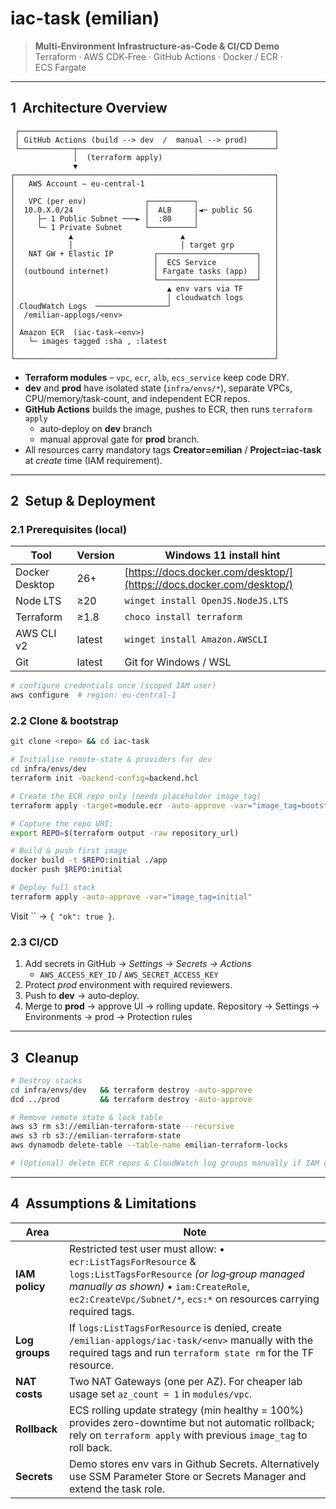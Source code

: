 # iac-task (emilian)

> **Multi‑Environment Infrastructure‑as‑Code & CI/CD Demo**\
> Terraform · AWS CDK‑Free · GitHub Actions · Docker / ECR · ECS Fargate

---

## 1  Architecture Overview

```
 ┌─────────────────────────────────────────────────────────┐
 │ GitHub Actions (build ‑‑> dev  /  manual ‑‑> prod)      │
 └────────────┬────────────────────────────────────────────┘
              │  (terraform apply)
              ▼
┌──────────────────────────────────────────────────────────┐
│   AWS Account – eu‑central‑1                             │
│                                                          │
│   VPC (per env)             ┌──────────┐                 │
│  10.0.X.0/24                │  ALB     │◄─ public SG     │
│     ├─ 1 Public Subnet ───► │  :80     │                 │
│     └─ 1 Private Subnet     └──────────┘                 │
│            ▲                        ▲                    │
│            │                        │ target grp         │
│   NAT GW + Elastic IP         ┌──────────────────────┐   │
│                               │  ECS Service         │   │
│  (outbound internet)          │ Fargate tasks (app)  │   │
│                               └──────────────────────┘   │
│                                  ▲ env vars via TF       │
│                                  │ cloudwatch logs       │
│ CloudWatch Logs  ────────────────┘                       │
│  /emilian‑applogs/<env>                                  │
│                                                          │
│ Amazon ECR  (iac-task‑<env>)                             │
│   └─ images tagged :sha , :latest                        │
│                                                          │
└──────────────────────────────────────────────────────────┘
```

- **Terraform modules** – `vpc`, `ecr`, `alb`, `ecs_service` keep code DRY.
- **dev** and **prod** have isolated state (`infra/envs/*`), separate VPCs, CPU/memory/task‑count, and independent ECR repos.
- **GitHub Actions** builds the image, pushes to ECR, then runs `terraform apply`
    - auto‑deploy on **dev** branch
    - manual approval gate for **prod** branch.
- All resources carry mandatory tags **Creator=emilian** / **Project=iac‑task** at *create* time (IAM requirement).

---

## 2  Setup & Deployment

### 2.1 Prerequisites (local)

| Tool           | Version | Windows 11 install hint                                              |
| -------------- | ------- | -------------------------------------------------------------------- |
| Docker Desktop | 26+     | [https://docs.docker.com/desktop/](https://docs.docker.com/desktop/) |
| Node LTS       | ≥20     | `winget install OpenJS.NodeJS.LTS`                                   |
| Terraform      | ≥1.8    | `choco install terraform`                                            |
| AWS CLI v2     | latest  | `winget install Amazon.AWSCLI`                                       |
| Git            | latest  | Git for Windows / WSL                                                |

```bash
# configure credentials once (scoped IAM user)
aws configure  # region: eu-central-1
```

### 2.2 Clone & bootstrap

```bash
git clone <repo> && cd iac-task

# Initialise remote‑state & providers for dev
cd infra/envs/dev
terraform init -backend-config=backend.hcl

# Create the ECR repo only (needs placeholder image_tag)
terraform apply -target=module.ecr -auto-approve -var="image_tag=bootstrap"

# Capture the repo URI:
export REPO=$(terraform output -raw repository_url)

# Build & push first image
docker build -t $REPO:initial ./app
docker push $REPO:initial

# Deploy full stack
terraform apply -auto-approve -var="image_tag=initial"
```

Visit `` → `{ "ok": true }`.

### 2.3 CI/CD

1. Add secrets in GitHub → *Settings → Secrets → Actions*
    - `AWS_ACCESS_KEY_ID` / `AWS_SECRET_ACCESS_KEY`
2. Protect *prod* environment with required reviewers.
3. Push to **dev** → auto‑deploy.  
4. Merge to **prod** → approve UI → rolling update. Repository → Settings → Environments → prod → Protection rules

---

## 3  Cleanup

```bash
# Destroy stacks
cd infra/envs/dev   && terraform destroy -auto-approve
dcd ../prod         && terraform destroy -auto-approve

# Remove remote state & lock table
aws s3 rm s3://emilian-terraform-state --recursive
aws s3 rb s3://emilian-terraform-state
aws dynamodb delete-table --table-name emilian-terraform-locks

# (Optional) delete ECR repos & CloudWatch log groups manually if IAM denies TF
```

---

## 4  Assumptions & Limitations

| Area           | Note                                                                                                                                                                                                                            |
| -------------- |---------------------------------------------------------------------------------------------------------------------------------------------------------------------------------------------------------------------------------|
| **IAM policy** | Restricted test user must allow: • `ecr:ListTagsForResource` & `logs:ListTagsForResource` *(or log‑group managed manually as shown)* • `iam:CreateRole`, `ec2:CreateVpc/Subnet/*`, `ecs:*` on resources carrying required tags. |
| **Log groups** | If `logs:ListTagsForResource` is denied, create `/emilian‑applogs/iac-task/<env>` manually with the required tags and run `terraform state rm` for the TF resource.                                                             |
| **NAT costs**  | Two NAT Gateways (one per AZ). For cheaper lab usage set `az_count = 1` in `modules/vpc`.                                                                                                                                       |
| **Rollback**   | ECS rolling update strategy (min healthy = 100%) provides zero-downtime but not automatic rollback; rely on `terraform apply` with previous `image_tag` to roll back.                                                           |
| **Secrets**    | Demo stores env vars in Github Secrets. Alternatively use SSM Parameter Store or Secrets Manager and extend the task role.                                                                                          |

